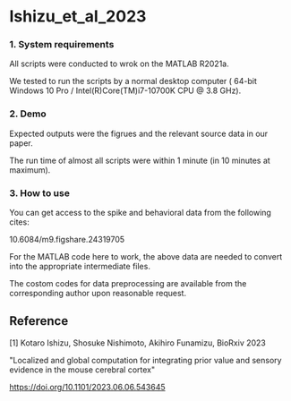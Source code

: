 # Ishizu_et_al_2023

### 1. System requirements
   
  All scripts were conducted to wrok on the MATLAB R2021a.

We tested to run the scripts by a normal desktop computer ( 64-bit Windows 10 Pro / Intel(R)Core(TM)i7-10700K CPU @ 3.8 GHz).

  

### 2. Demo

  Expected outputs were the figrues and the relevant source data in our paper.

  The run time of almost all scripts were within 1 minute (in 10 minutes at maximum).  


### 3. How to use

  You can get access to the spike and behavioral data from the following cites:
  
10.6084/m9.figshare.24319705

For the MATLAB code here to work, the above data are needed to convert into the appropriate intermediate files.

The costom codes for data preprocessing are available from the corresponding author upon reasonable request.

## Reference

[1] Kotaro Ishizu, Shosuke Nishimoto, Akihiro Funamizu, BioRxiv 2023 

"Localized and global computation for integrating prior value and sensory evidence in the mouse cerebral cortex"

https://doi.org/10.1101/2023.06.06.543645
